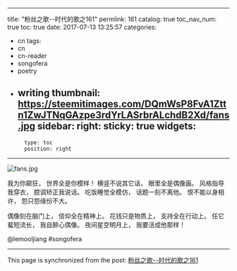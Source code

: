 
---
title: "粉丝之歌--时代的歌之161"
permlink: 161
catalog: true
toc_nav_num: true
toc: true
date: 2017-07-13 13:25:57
categories:
- cn
tags:
- cn
- cn-reader
- songofera
- poetry
- writing
thumbnail: https://steemitimages.com/DQmWsP8FvA1Zttn1ZwJTNqGAzpe3rdYrLASrbrALchdB2Xd/fans.jpg
sidebar:
    right:
        sticky: true
widgets:
    -
        type: toc
        position: right
---


![fans.jpg](https://steemitimages.com/DQmWsP8FvA1Zttn1ZwJTNqGAzpe3rdYrLASrbrALchdB2Xd/fans.jpg)



我为你颠狂，
世界全是你模样！
横竖不说其它话，
眼里全是偶像画。
风格指导我穿衣，
腔调矫正我说话。
吃饭睡觉全模仿，
话题一刻不离他。
恨不能以身相许，
怨只怨缘份不大。

偶像刻在脑门上，
信仰全在精神上。
花钱只是物质上，
支持全在行动上。
任它蜚短流长，
我自醉心偶像。
夜间星空明月上，
我要活成他那样！

@lemooljiang #songofera

- - -

This page is synchronized from the post: [粉丝之歌--时代的歌之161](https://steemit.com/@lemooljiang/161)
